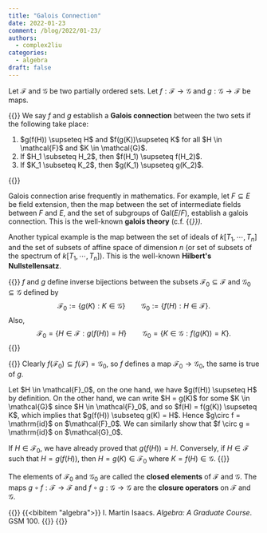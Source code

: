 ```yaml
---
title: "Galois Connection"
date: 2022-01-23
comment: /blog/2022/01-23/
authors:
  - complex2liu
categories:
  - algebra
draft: false
---
```


Let $\mathcal{F}$ and $\mathcal{G}$ be two partially ordered sets.
Let $f: \mathcal{F} \to \mathcal{G}$ and $g: \mathcal{G} \to \mathcal{F}$ be maps.

{{<math-env-alt text="Galois Connection">}}
We say $f$ and $g$ establish a <strong>Galois connection</strong> between
the two sets if the following take place:
<ol>
<li>
$g(f(H)) \supseteq H$ and $f(g(K))\supseteq K$ for all
$H \in \mathcal{F}$ and $K \in \mathcal{G}$.
</li>
<li>
If $H_1 \subseteq H_2$, then $f(H_1) \supseteq f(H_2)$.
</li>
<li>
If $K_1 \subseteq K_2$, then $g(K_1) \supseteq g(K_2)$.
</li>
</ol>
{{</math-env-alt>}}

Galois connection arise frequently in mathematics.
For example, let $F \subseteq E$ be field extension,
then the map between the set of intermediate fields between $F$ and $E$,
and the set of subgroups of $\mathrm{Gal}(E/F)$,
establish a galois connection. This is the well-known **galois theory**
(c.f. {{<cite target="algebra" label="1" text="page 275">}}).

Another typical example is the map between the set of ideals of $k[T_1,\cdots,T_n]$
and the set of subsets of affine space of dimension $n$
(or set of subsets of the spectrum of $k[T_1,\cdots,T_n]$).
This is the well-known **Hilbert's Nullstellensatz**.

{{<math-env type="Proposition" text="Bijection induced from galois connection">}}
$f$ and $g$ define inverse bijections between the subsets
$\mathcal{F}_0 \subseteq \mathcal{F}$ and $\mathcal{G}_0 \subseteq \mathcal{G}$
defined by
$$
\mathcal{F}_0 := \{g(K): K \in \mathcal{G}\}
\qquad
\mathcal{G}_0 := \{f(H): H \in \mathcal{F}\}.
$$
Also,
$$
\mathcal{F}_0 = \{H \in \mathcal{F}: g(f(H)) = H\}
\qquad
\mathcal{G}_0 = \{K \in \mathcal{G}: f(g(K)) = K\}.
$$
{{</math-env>}}

{{<proof>}}
Clearly $f(\mathcal{F}_0) \subseteq f(\mathcal{F}) = \mathcal{G}_0$,
so $f$ defines a map $\mathcal{F}_0 \to \mathcal{G}_0$,
the same is true of $g$.

<p>
Let $H \in \mathcal{F}_0$, on the one hand, we have
$g(f(H)) \supseteq H$ by definition. On the other hand,
we can write $H = g(K)$ for some $K \in \mathcal{G}$ since $H \in \mathcal{F}_0$,
and so $f(H) = f(g(K)) \supseteq K$, which implies that $g(f(H)) \subseteq g(K) = H$.
Hence $g\circ f = \mathrm{id}$ on $\mathcal{F}_0$.
We can similarly show that $f \circ g = \mathrm{id}$ on $\mathcal{G}_0$.
</p>

If $H \in \mathcal{F}_0$, we have already proved that $g(f(H)) = H$.
Conversely, if $H \in \mathcal{F}$ such that $H = g(f(H))$,
then $H = g(K) \in \mathcal{F}_0$ where $K = f(H) \in \mathcal{G}$.
{{</proof>}}

The elements of $\mathcal{F}_0$ and $\mathcal{G}_0$ are called
the **closed elements** of $\mathcal{F}$ and $\mathcal{G}$.
The maps $g\circ f: \mathcal{F} \to \mathcal{F}$ and
$f\circ g: \mathcal{G} \to \mathcal{G}$ are the **closure operators**
on $\mathcal{F}$ and $\mathcal{G}$.

{{<references>}}
{{<bibitem "algebra">}}
I. Martin Isaacs.
<i>Algebra: A Graduate Course</i>.
GSM 100.
{{</bibitem>}}
{{</references>}}
